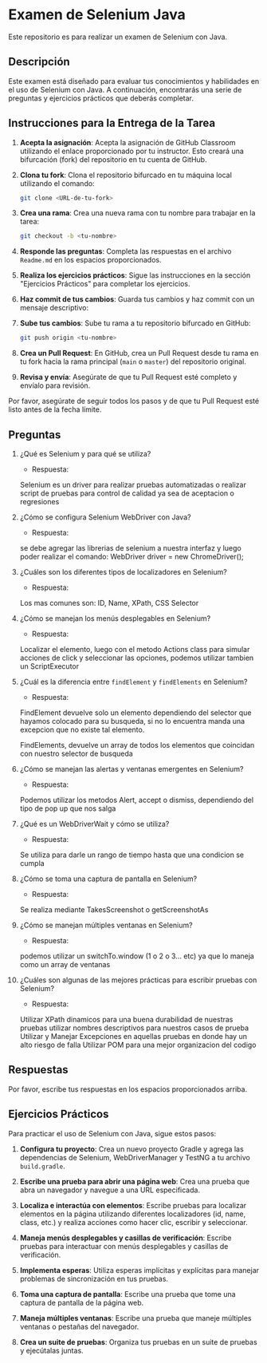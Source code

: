 # Examen de Selenium Java

Este repositorio es para realizar un examen de Selenium con Java.

## Descripción

Este examen está diseñado para evaluar tus conocimientos y habilidades en el uso de Selenium con Java. A continuación, encontrarás una serie de preguntas y ejercicios prácticos que deberás completar.


## Instrucciones para la Entrega de la Tarea

1. **Acepta la asignación**: Acepta la asignación de GitHub Classroom utilizando el enlace proporcionado por tu
   instructor. Esto creará una bifurcación (fork) del repositorio en tu cuenta de GitHub.

2. **Clona tu fork**: Clona el repositorio bifurcado en tu máquina local utilizando el comando:
    ```sh
    git clone <URL-de-tu-fork>
    ```

3. **Crea una rama**: Crea una nueva rama con tu nombre para trabajar en la tarea:
    ```sh
    git checkout -b <tu-nombre>
    ```

4. **Responde las preguntas**: Completa las respuestas en el archivo `Readme.md` en los espacios proporcionados.

5. **Realiza los ejercicios prácticos**: Sigue las instrucciones en la sección "Ejercicios Prácticos" para completar los ejercicios.

6. **Haz commit de tus cambios**: Guarda tus cambios y haz commit con un mensaje descriptivo:

7. **Sube tus cambios**: Sube tu rama a tu repositorio bifurcado en GitHub:
    ```sh
    git push origin <tu-nombre>
    ```

8. **Crea un Pull Request**: En GitHub, crea un Pull Request desde tu rama en tu fork hacia la rama principal (`main` o
   `master`) del repositorio original.

9. **Revisa y envía**: Asegúrate de que tu Pull Request esté completo y envíalo para revisión.

Por favor, asegúrate de seguir todos los pasos y de que tu Pull Request esté listo antes de la fecha límite.

## Preguntas

1. ¿Qué es Selenium y para qué se utiliza?
    - Respuesta:

    Selenium es un driver para realizar pruebas automatizadas o realizar script de pruebas para control de calidad ya sea de aceptacion o regresiones

2. ¿Cómo se configura Selenium WebDriver con Java?
    - Respuesta:

    se debe agregar las librerias de selenium a nuestra interfaz y luego poder realizar el comando:
    WebDriver driver = new ChromeDriver();

3. ¿Cuáles son los diferentes tipos de localizadores en Selenium?
    - Respuesta:

    Los mas comunes son: ID, Name, XPath, CSS Selector

4. ¿Cómo se manejan los menús desplegables en Selenium?
    - Respuesta:

    Localizar el elemento, luego con el metodo Actions class para simular acciones de click y seleccionar las opciones, podemos utilizar tambien un ScriptExecutor

5. ¿Cuál es la diferencia entre `findElement` y `findElements` en Selenium?
    - Respuesta:

    FindElement devuelve solo un elemento dependiendo del selector que hayamos colocado para su busqueda, si no lo encuentra manda una excepcion que no existe tal elemento.

    FindElements, devuelve un array de todos los elementos que coincidan con nuestro selector de busqueda

6. ¿Cómo se manejan las alertas y ventanas emergentes en Selenium?
    - Respuesta:

    Podemos utilizar los metodos Alert, accept o dismiss, dependiendo del tipo de pop up que nos salga

7. ¿Qué es un WebDriverWait y cómo se utiliza?
    - Respuesta:

    Se utiliza para darle un rango de tiempo hasta que una condicion se cumpla

8. ¿Cómo se toma una captura de pantalla en Selenium?
    - Respuesta:

    Se realiza mediante TakesScreenshot o getScreenshotAs

9. ¿Cómo se manejan múltiples ventanas en Selenium?
    - Respuesta:

    podemos utilizar un switchTo.window (1 o 2 o 3... etc) ya que lo maneja como un array de ventanas


10. ¿Cuáles son algunas de las mejores prácticas para escribir pruebas con Selenium?
    - Respuesta:

    Utilizar XPath dinamicos para una buena durabilidad de nuestras pruebas
    utilizar nombres descriptivos para nuestros casos de prueba
    Utilizar y Manejar Excepciones en aquellas pruebas en donde hay un alto riesgo de falla
    Utilizar POM para una mejor organizacion del codigo


## Respuestas

Por favor, escribe tus respuestas en los espacios proporcionados arriba.


## Ejercicios Prácticos

Para practicar el uso de Selenium con Java, sigue estos pasos:

1. **Configura tu proyecto**: Crea un nuevo proyecto Gradle y agrega las dependencias de Selenium, WebDriverManager y TestNG a tu archivo `build.gradle`.

2. **Escribe una prueba para abrir una página web**: Crea una prueba que abra un navegador y navegue a una URL especificada.

3. **Localiza e interactúa con elementos**: Escribe pruebas para localizar elementos en la página utilizando diferentes localizadores (id, name, class, etc.) y realiza acciones como hacer clic, escribir y seleccionar.

4. **Maneja menús desplegables y casillas de verificación**: Escribe pruebas para interactuar con menús desplegables y casillas de verificación.

5. **Implementa esperas**: Utiliza esperas implícitas y explícitas para manejar problemas de sincronización en tus pruebas.

6. **Toma una captura de pantalla**: Escribe una prueba que tome una captura de pantalla de la página web.

7. **Maneja múltiples ventanas**: Escribe una prueba que maneje múltiples ventanas o pestañas del navegador.

8. **Crea un suite de pruebas**: Organiza tus pruebas en un suite de pruebas y ejecútalas juntas.



